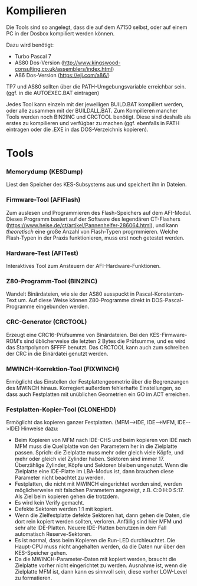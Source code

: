 # Kompilieren

Die Tools sind so angelegt, dass die auf dem A7150 selbst, oder auf einem PC in der Dosbox kompiliert werden können.

Dazu wird benötigt:
+ Turbo Pascal 7
+ AS80 Dos-Version (http://www.kingswood-consulting.co.uk/assemblers/index.html)
+ A86 Dos-Version (https://eji.com/a86/)

TP7 und AS80 sollten über die PATH-Umgebungsvariable erreichbar sein. (ggf. in die AUTOEXEC.BAT eintragen)

Jedes Tool kann einzeln mit der jeweiligen BUILD.BAT kompiliert werden, oder alle zusammen mit der BUILDALL.BAT. Zum Kompilieren mancher Tools werden noch BIN2INC und CRCTOOL benötigt. Diese sind deshalb als erstes zu kompilieren und verfügbar zu machen (ggf. ebenfalls in PATH eintragen oder die .EXE in das DOS-Verzeichnis kopieren).

# Tools
### Memorydump (KESDump)
Liest den Speicher des KES-Subsystems aus und speichert ihn in Dateien.

### Firmware-Tool (AFIFlash)
Zum auslesen und Programmieren des Flash-Speichers auf dem AFI-Modul. Dieses Programm basiert auf der Software des legendären CT-Flashers (https://www.heise.de/ct/artikel/Pannenhelfer-286064.html), und kann *theoretisch* eine große Anzahl von Flash-Typen progrmmieren. Welche Flash-Typen in der Praxis funktionieren, muss erst noch getestet werden.

### Hardware-Test (AFITest)
Interaktives Tool zum Ansteuern der AFI-Hardware-Funktionen.

### Z80-Programm-Tool (BIN2INC)
Wandelt Binärdateien, wie sie der AS80 ausspuckt in Pascal-Konstanten-Text um. Auf diese Weise können Z80-Programme direkt in DOS-Pascal-Programme eingebunden werden.

### CRC-Generator (CRCTOOL)
Erzeugt eine CRC16-Prüfsumme von Binärdateien. Bei den KES-Firmware-ROM's sind üblicherweise die letzten 2 Bytes die Prüfsumme, und es wird das Startpolynom $FFFF benutzt. Das CRCTOOL kann auch zum schreiben der CRC in die Binärdatei genutzt werden.

### MWINCH-Korrektion-Tool (FIXWINCH)
Ermöglicht das Einstellen der Festplattengeometrie über die Begrenzungen des MWINCH hinaus. Korregiert außerdem fehlerhafte Einstellungen, so dass auch Festplatten mit unüblichen Geometrien ein GO im ACT erreichen.

### Festplatten-Kopier-Tool (CLONEHDD)
Ermöglicht das kopieren ganzer Festplatten. (MFM-->IDE, IDE-->MFM, IDE-->IDE)
Hinweise dazu:
+ Beim Kopieren von MFM nach IDE-CHS und beim kopieren von IDE nach MFM muss die Quellplatte von den Parametern her in die Zielplatte passen. Sprich: die Zielplatte muss mehr oder gleich viele Köpfe, und mehr oder gleich viel Zylinder haben. Sektoren sind immer 17. Überzählige Zylinder, Köpfe und Sektoren bleiben ungenutzt. Wenn die Zielplatte eine IDE-Platte im LBA-Modus ist, dann brauchen diese Parameter nicht beachtet zu werden.
+ Festplatten, die nicht mit MWINCH eingerichtet worden sind, werden möglicherweise mit falschen Parametern angezeigt, z.B. C:0 H:0 S:17. Als Ziel beim kopieren gehen die trotzdem.
+ Es wird kein Verify gemacht. 
+ Defekte Sektoren werden 1:1 mit kopiert. 
+ Wenn die Zielfestplatte defekte Sektoren hat, dann gehen die Daten, die dort rein kopiert werden sollten, verloren. Anfällig sind hier MFM und sehr alte IDE-Platten. Neuere IDE-Platten benutzen in dem Fall automatisch Reserve-Sektoren.
+ Es ist normal, dass beim Kopieren die Run-LED durchleuchtet. Die Haupt-CPU muss nicht angehalten werden, da die Daten nur über den KES-Speicher gehen.
+ Da die MWINCH-Parameter-Daten mit kopiert werden, braucht die Zielplatte vorher nicht eingerichtet zu werden. Ausnahme ist, wenn die Zielplatte MFM ist, dann kann es sinnvoll sein, diese vorher LOW-Level zu formatieren.
